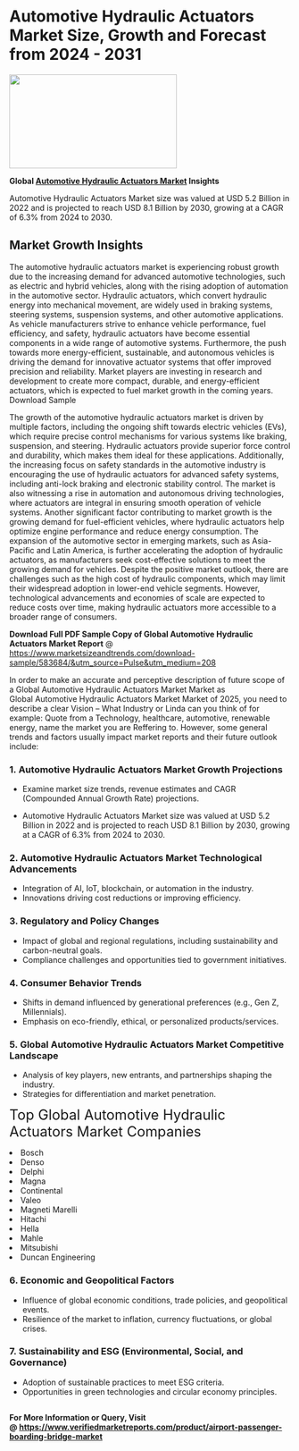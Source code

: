 <H1>Automotive Hydraulic Actuators Market Size, Growth and Forecast from 2024 - 2031</H1><img class="aligncenter size-medium wp-image-584254" src="https://thirdeyenews.in/wp-content/uploads/2024/09/Global-Market-Research-300x168.jpeg" alt="" width="300" height="168" /><p><strong>Global&nbsp;<a href="https://www.marketsizeandtrends.com/download-sample/583684/&amp;utm_source=Pulse&amp;utm_medium=208">Automotive Hydraulic Actuators Market</a> Insights</strong></p><p>Automotive Hydraulic Actuators Market size was valued at USD 5.2 Billion in 2022 and is projected to reach USD 8.1 Billion by 2030, growing at a CAGR of 6.3% from 2024 to 2030.</p><p><h2>Market Growth Insights</h2> <p>The automotive hydraulic actuators market is experiencing robust growth due to the increasing demand for advanced automotive technologies, such as electric and hybrid vehicles, along with the rising adoption of automation in the automotive sector. Hydraulic actuators, which convert hydraulic energy into mechanical movement, are widely used in braking systems, steering systems, suspension systems, and other automotive applications. As vehicle manufacturers strive to enhance vehicle performance, fuel efficiency, and safety, hydraulic actuators have become essential components in a wide range of automotive systems. Furthermore, the push towards more energy-efficient, sustainable, and autonomous vehicles is driving the demand for innovative actuator systems that offer improved precision and reliability. Market players are investing in research and development to create more compact, durable, and energy-efficient actuators, which is expected to fuel market growth in the coming years. Download Sample</p> <p>The growth of the automotive hydraulic actuators market is driven by multiple factors, including the ongoing shift towards electric vehicles (EVs), which require precise control mechanisms for various systems like braking, suspension, and steering. Hydraulic actuators provide superior force control and durability, which makes them ideal for these applications. Additionally, the increasing focus on safety standards in the automotive industry is encouraging the use of hydraulic actuators for advanced safety systems, including anti-lock braking and electronic stability control. The market is also witnessing a rise in automation and autonomous driving technologies, where actuators are integral in ensuring smooth operation of vehicle systems. Another significant factor contributing to market growth is the growing demand for fuel-efficient vehicles, where hydraulic actuators help optimize engine performance and reduce energy consumption. The expansion of the automotive sector in emerging markets, such as Asia-Pacific and Latin America, is further accelerating the adoption of hydraulic actuators, as manufacturers seek cost-effective solutions to meet the growing demand for vehicles. Despite the positive market outlook, there are challenges such as the high cost of hydraulic components, which may limit their widespread adoption in lower-end vehicle segments. However, technological advancements and economies of scale are expected to reduce costs over time, making hydraulic actuators more accessible to a broader range of consumers. </p><p><span class=""><strong>Download Full PDF Sample Copy of Global Automotive Hydraulic Actuators Market Report</strong> @ <a href="https://www.marketsizeandtrends.com/download-sample/583684/&amp;utm_source=Pulse&amp;utm_medium=208" target="_blank">https://www.marketsizeandtrends.com/download-sample/583684/&amp;utm_source=Pulse&amp;utm_medium=208</a></span></p><p>In order to make an accurate and perceptive description of future scope of a Global&nbsp;Automotive Hydraulic Actuators Market Market as Global&nbsp;Automotive Hydraulic Actuators Market Market of 2025, you need to describe a clear Vision &ndash; What Industry or Linda can you think of for example: Quote from a Technology, healthcare, automotive, renewable energy, name the market you are Reffering to. However, some general trends and factors usually impact market reports and their future outlook include:</p><h3>1.&nbsp;<strong>Automotive Hydraulic Actuators Market Growth Projections</strong></h3><ul><li>Examine market size trends, revenue estimates and CAGR (Compounded Annual Growth Rate) projections.</li><li><p>Automotive Hydraulic Actuators Market size was valued at USD 5.2 Billion in 2022 and is projected to reach USD 8.1 Billion by 2030, growing at a CAGR of 6.3% from 2024 to 2030.</p></li></ul><h3>2.&nbsp;<strong>Automotive Hydraulic Actuators Market Technological Advancements</strong></h3><ul><li>Integration of AI, IoT, blockchain, or automation in the industry.</li><li>Innovations driving cost reductions or improving efficiency.</li></ul><h3>3.&nbsp;<strong>Regulatory and Policy Changes</strong></h3><ul><li>Impact of global and regional regulations, including sustainability and carbon-neutral goals.</li><li>Compliance challenges and opportunities tied to government initiatives.</li></ul><h3>4.&nbsp;<strong>Consumer Behavior Trends</strong></h3><ul><li>Shifts in demand influenced by generational preferences (e.g., Gen Z, Millennials).</li><li>Emphasis on eco-friendly, ethical, or personalized products/services.</li></ul><h3>5.&nbsp;<strong>Global Automotive Hydraulic Actuators Market Competitive Landscape</strong></h3><ul><li>Analysis of key players, new entrants, and partnerships shaping the industry.</li><li>Strategies for differentiation and market penetration.</li></ul><p data-pm-slice="1 1 []"><span style="color: inherit; font-family: inherit; font-size: 25px;">Top Global Automotive Hydraulic Actuators Market Companies</span></p><div class="" data-test-id=""><p><li>Bosch</li><li> Denso</li><li> Delphi</li><li> Magna</li><li> Continental</li><li> Valeo</li><li> Magneti Marelli</li><li> Hitachi</li><li> Hella</li><li> Mahle</li><li> Mitsubishi</li><li> Duncan Engineering</li></p></div><h3>6.&nbsp;<strong>Economic and Geopolitical Factors</strong></h3><ul><li>Influence of global economic conditions, trade policies, and geopolitical events.</li><li>Resilience of the market to inflation, currency fluctuations, or global crises.</li></ul><h3>7.&nbsp;<strong>Sustainability and ESG (Environmental, Social, and Governance)</strong></h3><ul><li>Adoption of sustainable practices to meet ESG criteria.</li><li>Opportunities in green technologies and circular economy principles.</li></ul><h2><strong style="font-size: 14px;">For More Information or Query, Visit @&nbsp;</strong><a style="background-color: #ffffff; font-size: 14px;" href="https://www.marketsizeandtrends.com/report/automotive-hydraulic-actuators-market/" target="_blank">https://www.verifiedmarketreports.com/product/airport-passenger-boarding-bridge-market</a></h2>
